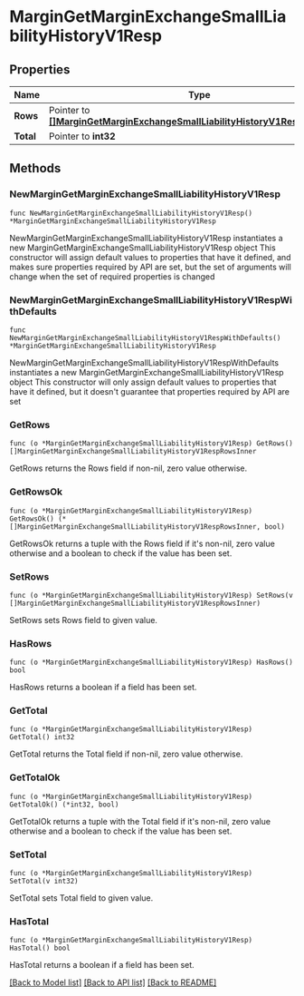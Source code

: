 # MarginGetMarginExchangeSmallLiabilityHistoryV1Resp

## Properties

Name | Type | Description | Notes
------------ | ------------- | ------------- | -------------
**Rows** | Pointer to [**[]MarginGetMarginExchangeSmallLiabilityHistoryV1RespRowsInner**](MarginGetMarginExchangeSmallLiabilityHistoryV1RespRowsInner.md) |  | [optional] 
**Total** | Pointer to **int32** |  | [optional] 

## Methods

### NewMarginGetMarginExchangeSmallLiabilityHistoryV1Resp

`func NewMarginGetMarginExchangeSmallLiabilityHistoryV1Resp() *MarginGetMarginExchangeSmallLiabilityHistoryV1Resp`

NewMarginGetMarginExchangeSmallLiabilityHistoryV1Resp instantiates a new MarginGetMarginExchangeSmallLiabilityHistoryV1Resp object
This constructor will assign default values to properties that have it defined,
and makes sure properties required by API are set, but the set of arguments
will change when the set of required properties is changed

### NewMarginGetMarginExchangeSmallLiabilityHistoryV1RespWithDefaults

`func NewMarginGetMarginExchangeSmallLiabilityHistoryV1RespWithDefaults() *MarginGetMarginExchangeSmallLiabilityHistoryV1Resp`

NewMarginGetMarginExchangeSmallLiabilityHistoryV1RespWithDefaults instantiates a new MarginGetMarginExchangeSmallLiabilityHistoryV1Resp object
This constructor will only assign default values to properties that have it defined,
but it doesn't guarantee that properties required by API are set

### GetRows

`func (o *MarginGetMarginExchangeSmallLiabilityHistoryV1Resp) GetRows() []MarginGetMarginExchangeSmallLiabilityHistoryV1RespRowsInner`

GetRows returns the Rows field if non-nil, zero value otherwise.

### GetRowsOk

`func (o *MarginGetMarginExchangeSmallLiabilityHistoryV1Resp) GetRowsOk() (*[]MarginGetMarginExchangeSmallLiabilityHistoryV1RespRowsInner, bool)`

GetRowsOk returns a tuple with the Rows field if it's non-nil, zero value otherwise
and a boolean to check if the value has been set.

### SetRows

`func (o *MarginGetMarginExchangeSmallLiabilityHistoryV1Resp) SetRows(v []MarginGetMarginExchangeSmallLiabilityHistoryV1RespRowsInner)`

SetRows sets Rows field to given value.

### HasRows

`func (o *MarginGetMarginExchangeSmallLiabilityHistoryV1Resp) HasRows() bool`

HasRows returns a boolean if a field has been set.

### GetTotal

`func (o *MarginGetMarginExchangeSmallLiabilityHistoryV1Resp) GetTotal() int32`

GetTotal returns the Total field if non-nil, zero value otherwise.

### GetTotalOk

`func (o *MarginGetMarginExchangeSmallLiabilityHistoryV1Resp) GetTotalOk() (*int32, bool)`

GetTotalOk returns a tuple with the Total field if it's non-nil, zero value otherwise
and a boolean to check if the value has been set.

### SetTotal

`func (o *MarginGetMarginExchangeSmallLiabilityHistoryV1Resp) SetTotal(v int32)`

SetTotal sets Total field to given value.

### HasTotal

`func (o *MarginGetMarginExchangeSmallLiabilityHistoryV1Resp) HasTotal() bool`

HasTotal returns a boolean if a field has been set.


[[Back to Model list]](../README.md#documentation-for-models) [[Back to API list]](../README.md#documentation-for-api-endpoints) [[Back to README]](../README.md)


